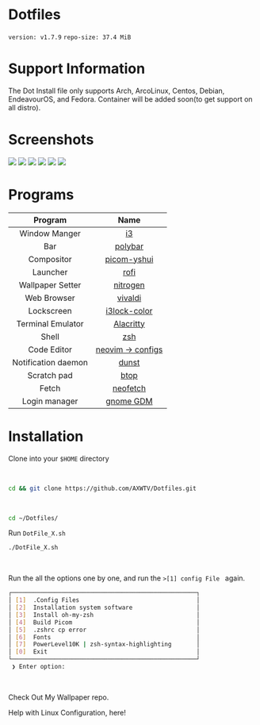 # Dotfiles
<p><code>version: v1.7.9</code> <code>repo-size: 37.4 MiB</code></p>

# Support Information

<p>The Dot Install file only supports Arch, ArcoLinux, Centos, Debian, EndeavourOS, and Fedora. Container will be added soon(to get support on all distro).</p>

# Screenshots

<img src="https://raw.githubusercontent.com/AXWTV/Dotfiles/main/.github/Screenshot%20from%202023-07-11%2016-23-02.png">
<img src="https://raw.githubusercontent.com/AXWTV/Dotfiles/main/.github/Screenshot%20from%202023-07-11%2016-21-38.png">
<img src="https://raw.githubusercontent.com/AXWTV/Dotfiles/main/.github/Screenshot%20from%202023-07-11%2016-24-12.png">
<img src="https://raw.githubusercontent.com/AXWTV/Dotfiles/main/.github/Screenshot%20from%202023-07-11%2016-19-20.png">
<img src="https://raw.githubusercontent.com/AXWTV/Dotfiles/main/.github/Screenshot%20from%202023-07-11%2016-18-41.png">
<img src="https://raw.githubusercontent.com/AXWTV/Dotfiles/main/.github/Screenshot%20from%202023-07-11%2016-17-48.png">

# Programs

|       Program       |                                                             Name                                                              |
| :-----------------: | :---------------------------------------------------------------------------------------------------------------------------: |
|    Window Manger    |                                         [i3](https://github.com/baskerville/bspwm)                                            |
|         Bar         |                                         [polybar](https://github.com/polybar/polybar)                                         |
|     Compositor      |                                      [picom-yshui](https://github.com/yshui/picom)                                            |
|      Launcher       |                                          [rofi](https://github.com/davatorium/rofi)                                           |
|  Wallpaper Setter   |                                              [nitrogen](https://github.com/l3ib/nitrogen)                                     |
|     Web Browser     |                                     [vivaldi](https://vivaldi.com/desktop/)                                                   |
|     Lockscreen      |                                   [i3lock-color](https://github.com/Raymo111/i3lock-color)                                    |
|  Terminal Emulator  |                                      [Alacritty](https://github.com/alacritty/alacritty)                                      |
|        Shell        |                                                  [zsh](https://www.zsh.org)                                                   |
|     Code Editor     |                                 [neovim -> configs](https://github.com/AXWTV/Dotfiles/tree/main/.config/nvim)                 |
| Notification daemon |                                              [dunst](https://dunst-project.org/)                                              |
|     Scratch pad     |                                           [btop](https://github.com/aristocratos/btop)                                           |
|        Fetch        |                                     [neofetch](https://github.com/AXWTV/Dotfiles/tree/main/.config/neofetch)                  |
|    Login manager    |                                        [gnome GDM](https://github.com/gdm-settings/gdm-settings)                              |

# Installation

<p>Clone into your <code>$HOME</code> directory</p>
  <br>

```bash
cd && git clone https://github.com/AXWTV/Dotfiles.git
```
<br>

```bash
cd ~/Dotfiles/
```
<p>Run <code>DotFile_X.sh</code></p>

```bash
./DotFile_X.sh
```
<br>

<p>Run the all the options one by one, and run the <code>>[1] config File </code> again.</p>

```bash
┌────────────────────────────────────────────────────┐
│ [1]  .Config Files                                 │
│ [2]  Installation system software                  │ 
│ [3]  Install oh-my-zsh                             │
│ [4]  Build Picom                                   │
│ [5]  .zshrc cp error                               │
│ [6]  Fonts                                         │
│ [7]  PowerLevel10K | zsh-syntax-highlighting       │
│ [0]  Exit                                          │
└────────────────────────────────────────────────────┘
 ❯ Enter option:
``` 

<br>

<p>Check Out My <a herf="https://github.com/AXWTV/AXWTV_AniWall">Wallpaper repo</a>.</p>

<p>Help with Linux Configuration, <a herf="https://github.com/AXWTV/Linux-Config-Manual/blob/main/README.md">here!</a></p>
